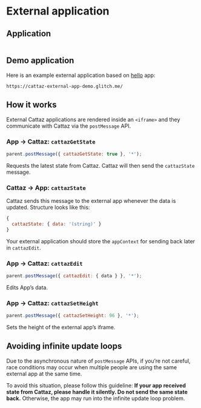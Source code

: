 # External application

## Application

```external
```

## Demo application

Here is an example external application based on [hello](./app-hello) app:

```external
https://cattaz-external-app-demo.glitch.me/
```

## How it works

External Cattaz applications are rendered inside an `<iframe>` and they communicate with Cattaz via the `postMessage` API.

### App &rarr; Cattaz: `cattazGetState`

```js
parent.postMessage({ cattazGetState: true }, '*');
```

Requests the latest state from Cattaz. Cattaz will then send the `cattazState` message.

### Cattaz &rarr; App: `cattazState`

Cattaz sends this message to the external app whenever the data is updated. Structure looks like this:

```js
{
  cattazState: { data: '(string)' }
}
```

Your external application should store the `appContext` for sending back later in `cattazEdit`.

### App &rarr; Cattaz: `cattazEdit`

```js
parent.postMessage({ cattazEdit: { data } }, '*');
```

Edits App’s data.

### App &rarr; Cattaz: `cattazSetHeight`

```js
parent.postMessage({ cattazSetHeight: 96 }, '*');
```

Sets the height of the external app’s iframe.

## Avoiding infinite update loops

Due to the asynchronous nature of `postMessage` APIs, if you’re not careful, race conditions may occur when multiple people are using the same external app at the same time.

To avoid this situation, please follow this guideline: **If your app received state from Cattaz, please handle it silently. Do not send the same state back.** Otherwise, the app may run into the infinite update loop problem.
